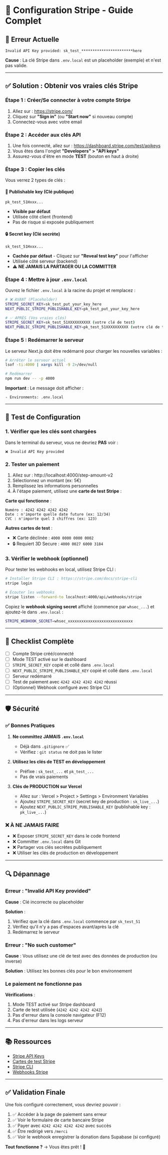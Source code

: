 # 🔑 Configuration Stripe - Guide Complet

## 🚨 Erreur Actuelle

```
Invalid API Key provided: sk_test_***********************here
```

**Cause** : La clé Stripe dans `.env.local` est un placeholder (exemple) et n'est pas valide.

---

## ✅ Solution : Obtenir vos vraies clés Stripe

### Étape 1 : Créer/Se connecter à votre compte Stripe

1. Allez sur : https://stripe.com/
2. Cliquez sur **"Sign in"** (ou **"Start now"** si nouveau compte)
3. Connectez-vous avec votre email

### Étape 2 : Accéder aux clés API

1. Une fois connecté, allez sur : https://dashboard.stripe.com/test/apikeys
2. Vous êtes dans l'onglet **"Developers" > "API keys"**
3. Assurez-vous d'être en mode **TEST** (bouton en haut à droite)

### Étape 3 : Copier les clés

Vous verrez 2 types de clés :

#### 📘 Publishable key (Clé publique)
```
pk_test_51Hxxx...
```
- **Visible par défaut**
- Utilisée côté client (frontend)
- Pas de risque si exposée publiquement

#### 🔒 Secret key (Clé secrète)
```
sk_test_51Hxxx...
```
- **Cachée par défaut** - Cliquez sur **"Reveal test key"** pour l'afficher
- Utilisée côté serveur (backend)
- ⚠️ **NE JAMAIS LA PARTAGER OU LA COMMITTER**

### Étape 4 : Mettre à jour `.env.local`

Ouvrez le fichier `.env.local` à la racine du projet et remplacez :

```bash
# ❌ AVANT (Placeholder)
STRIPE_SECRET_KEY=sk_test_put_your_key_here
NEXT_PUBLIC_STRIPE_PUBLISHABLE_KEY=pk_test_put_your_key_here

# ✅ APRÈS (Vos vraies clés)
STRIPE_SECRET_KEY=sk_test_51XXXXXXXXXX (votre clé de test)
NEXT_PUBLIC_STRIPE_PUBLISHABLE_KEY=pk_test_51XXXXXXXXXX (votre clé de test)
```

### Étape 5 : Redémarrer le serveur

Le serveur Next.js doit être redémarré pour charger les nouvelles variables :

```bash
# Arrêter le serveur actuel
lsof -ti:4000 | xargs kill -9 2>/dev/null

# Redémarrer
npm run dev -- -p 4000
```

**Important** : Le message doit afficher :
```
- Environments: .env.local
```

---

## 🧪 Test de Configuration

### 1. Vérifier que les clés sont chargées

Dans le terminal du serveur, vous ne devriez **PAS** voir :
```
❌ Invalid API Key provided
```

### 2. Tester un paiement

1. Allez sur : http://localhost:4000/step-amount-v2
2. Sélectionnez un montant (ex: 5€)
3. Remplissez les informations personnelles
4. À l'étape paiement, utilisez une **carte de test Stripe** :

**Carte qui fonctionne** :
```
Numéro : 4242 4242 4242 4242
Date : n'importe quelle date future (ex: 12/34)
CVC : n'importe quel 3 chiffres (ex: 123)
```

**Autres cartes de test** :
- ❌ Carte déclinée : `4000 0000 0000 0002`
- 🔒 Requiert 3D Secure : `4000 0027 6000 3184`

### 3. Vérifier le webhook (optionnel)

Pour tester les webhooks en local, utilisez Stripe CLI :

```bash
# Installer Stripe CLI : https://stripe.com/docs/stripe-cli
stripe login

# Écouter les webhooks
stripe listen --forward-to localhost:4000/api/webhooks/stripe
```

Copiez le **webhook signing secret** affiché (commence par `whsec_...`) et ajoutez-le dans `.env.local` :

```bash
STRIPE_WEBHOOK_SECRET=whsec_xxxxxxxxxxxxxxxxxxxxxxxxxxxxx
```

---

## 📝 Checklist Complète

- [ ] Compte Stripe créé/connecté
- [ ] Mode TEST activé sur le dashboard
- [ ] `STRIPE_SECRET_KEY` copié et collé dans `.env.local`
- [ ] `NEXT_PUBLIC_STRIPE_PUBLISHABLE_KEY` copié et collé dans `.env.local`
- [ ] Serveur redémarré
- [ ] Test de paiement avec `4242 4242 4242 4242` réussi
- [ ] (Optionnel) Webhook configuré avec Stripe CLI

---

## 🛡️ Sécurité

### ✅ Bonnes Pratiques

1. **Ne committez JAMAIS `.env.local`**
   - Déjà dans `.gitignore` ✅
   - Vérifiez : `git status` ne doit pas le lister

2. **Utilisez les clés de TEST en développement**
   - Préfixe : `sk_test_...` et `pk_test_...`
   - Pas de vrais paiements

3. **Clés de PRODUCTION sur Vercel**
   - Allez sur : Vercel > Project > Settings > Environment Variables
   - Ajoutez `STRIPE_SECRET_KEY` (secret key de production : `sk_live_...`)
   - Ajoutez `NEXT_PUBLIC_STRIPE_PUBLISHABLE_KEY` (publishable key : `pk_live_...`)

### ❌ À NE JAMAIS FAIRE

- ❌ Exposer `STRIPE_SECRET_KEY` dans le code frontend
- ❌ Committer `.env.local` dans Git
- ❌ Partager vos clés secrètes publiquement
- ❌ Utiliser les clés de production en développement

---

## 🔍 Dépannage

### Erreur : "Invalid API Key provided"

**Cause** : Clé incorrecte ou placeholder

**Solution** :
1. Vérifiez que la clé dans `.env.local` commence par `sk_test_51`
2. Vérifiez qu'il n'y a pas d'espaces avant/après la clé
3. Redémarrez le serveur

### Erreur : "No such customer"

**Cause** : Vous utilisez une clé de test avec des données de production (ou inverse)

**Solution** : Utilisez les bonnes clés pour le bon environnement

### Le paiement ne fonctionne pas

**Vérifications** :
1. Mode TEST activé sur Stripe dashboard
2. Carte de test utilisée (`4242 4242 4242 4242`)
3. Pas d'erreur dans la console navigateur (F12)
4. Pas d'erreur dans les logs serveur

---

## 📚 Ressources

- [Stripe API Keys](https://dashboard.stripe.com/test/apikeys)
- [Cartes de test Stripe](https://stripe.com/docs/testing)
- [Stripe CLI](https://stripe.com/docs/stripe-cli)
- [Webhooks Stripe](https://dashboard.stripe.com/test/webhooks)

---

## ✅ Validation Finale

Une fois configuré correctement, vous devriez pouvoir :

1. ✅ Accéder à la page de paiement sans erreur
2. ✅ Voir le formulaire de carte bancaire Stripe
3. ✅ Payer avec `4242 4242 4242 4242` avec succès
4. ✅ Être redirigé vers `/merci`
5. ✅ Voir le webhook enregistrer la donation dans Supabase (si configuré)

**Tout fonctionne ?** → Vous êtes prêt ! 🎉


